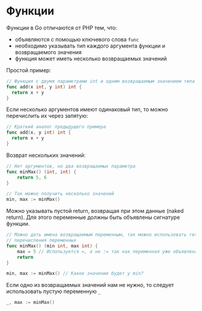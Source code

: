 # Функции

Функции в Go отличаются от PHP тем, что:

- объявляются с помощью ключевого слова `func`
- необходимо указывать тип каждого аргумента функции и возвращаемого значения
- функция может иметь несколько возвращаемых значений

Простой пример:

```go
// Функция с двумя параметрами int и одним возвращаемым значением типа int
func add(x int, y int) int {
  return x + y
}
```

Если несколько аргументов имеют одинаковый тип, то можно перечислить их через запятую:

```go
// Краткий аналог предыдущего примера
func add(x, y int) int {
  return x + y
}
```

Возврат нескольких значений:

```go
// Нет аргументов, но два возвращаемых параметра
func minMax() (int, int) {
    return 5, 6
}

// Так можно получить несколько значений
min, max := minMax()
```

Можно указывать пустой return, возвращая при этом данные (naked return). Для этого
переменные должны быть объявлены сигнатуре функции.

```go
// Можно дать имена возвращаемым переменным, так можно использовать return без
// перечисления переменных
func minMax() (min int, max int) {
    max = 5 // Используется =, а не := так как переменная уже объявлена
    return
}

min, max := minMax() // Какое значение будет у min?
```

Если одно из возвращаемых значений нам не нужно, то следует
использовать пустую переменную `_`

```go
_, max := minMax()
```

